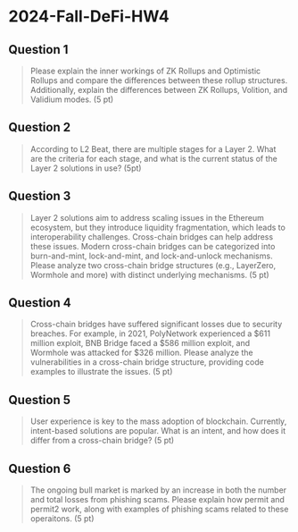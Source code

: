 # 2024-Fall-DeFi-HW4

## Question 1
> Please explain the inner workings of ZK Rollups and Optimistic Rollups and compare the differences between these rollup structures. Additionally, explain the differences between ZK Rollups, Volition, and Validium modes. (5 pt)

## Question 2
> According to L2 Beat, there are multiple stages for a Layer 2. What are the criteria for each stage, and what is the current status of the Layer 2 solutions in use? (5pt)

## Question 3
> Layer 2 solutions aim to address scaling issues in the Ethereum ecosystem, but they introduce liquidity fragmentation, which leads to interoperability challenges. Cross-chain bridges can help address these issues. Modern cross-chain bridges can be categorized into burn-and-mint, lock-and-mint, and lock-and-unlock mechanisms. Please analyze two cross-chain bridge structures (e.g., LayerZero, Wormhole and more) with distinct underlying mechanisms. (5 pt)

## Question 4
> Cross-chain bridges have suffered significant losses due to security breaches. For example, in 2021, PolyNetwork experienced a $611 million exploit, BNB Bridge faced a $586 million exploit, and Wormhole was attacked for $326 million. Please analyze the vulnerabilities in a cross-chain bridge structure, providing code examples to illustrate the issues. (5 pt)

## Question 5
> User experience is key to the mass adoption of blockchain. Currently, intent-based solutions are popular. What is an intent, and how does it differ from a cross-chain bridge? (5 pt)

## Question 6
> The ongoing bull market is marked by an increase in both the number and total losses from phishing scams. Please explain how permit and permit2 work, along with examples of phishing scams related to these operaitons. (5 pt)